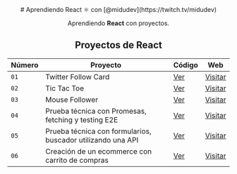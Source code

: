 <div align="center">
# Aprendiendo React ⚛️ con [@midudev](https://twitch.tv/midudev)


Aprendiendo **React** con proyectos.


##  Proyectos de React

| Número | Proyecto | Código | Web |
| --- | --- | --- | --- |
| `01` | Twitter Follow Card | [Ver](projects/01-twitter-follow-card/) | [Visitar]() |
| `02` | Tic Tac Toe | [Ver](projects/02-tic-tac-toe/) | [Visitar]() |
| `03` | Mouse Follower | [Ver](projects/03-mouse-follower) | [Visitar]() |
| `04` | Prueba técnica con Promesas, fetching y testing E2E | [Ver](projects/04-react-prueba-tecnica) | [Visitar]() |
| `05` | Prueba técnica con formularios, buscador utilizando una API | [Ver](projects/05-react-buscador-peliculas) | [Visitar]() |
| `06` | Creación de un ecommerce con carrito de compras | [Ver](projects/06-shopping-cart) | [Visitar]() |

</div>